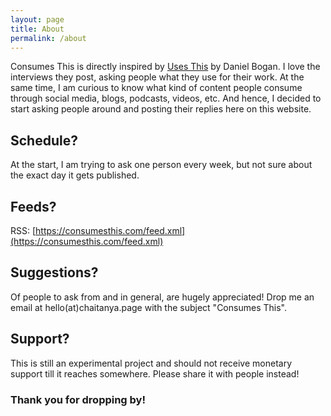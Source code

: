 ```yaml
---
layout: page
title: About
permalink: /about
---
```

Consumes This is directly inspired by [Uses This](https://usesthis.com/) by Daniel Bogan. I love the interviews they post, asking people what they use for their work. At the same time, I am curious to know what kind of content people consume through social media, blogs, podcasts, videos, etc. And hence, I decided to start asking people around and posting their replies here on this website.

## Schedule?
At the start, I am trying to ask one person every week, but not sure about the exact day it gets published.

## Feeds?
RSS: [https://consumesthis.com/feed.xml](https://consumesthis.com/feed.xml)

## Suggestions?
Of people to ask from and in general, are hugely appreciated! Drop me an email at hello(at)chaitanya.page with the subject "Consumes This".

## Support?
This is still an experimental project and should not receive monetary support till it reaches somewhere. Please share it with people instead!

### Thank you for dropping by!